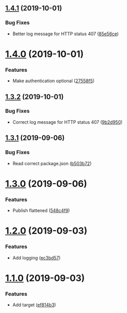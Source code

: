 ## [1.4.1](https://github.com/ffflorian/https-proxy/compare/v1.4.0...v1.4.1) (2019-10-01)

### Bug Fixes

- Better log message for HTTP status 407 ([85e56ce](https://github.com/ffflorian/https-proxy/commit/85e56ce))

# [1.4.0](https://github.com/ffflorian/https-proxy/compare/v1.3.2...v1.4.0) (2019-10-01)

### Features

- Make authentication optional ([27558f5](https://github.com/ffflorian/https-proxy/commit/27558f5))

## [1.3.2](https://github.com/ffflorian/https-proxy/compare/v1.3.1...v1.3.2) (2019-10-01)

### Bug Fixes

- Correct log message for HTTP status 407 ([9b2d950](https://github.com/ffflorian/https-proxy/commit/9b2d950))

## [1.3.1](https://github.com/ffflorian/https-proxy/compare/v1.3.0...v1.3.1) (2019-09-06)

### Bug Fixes

- Read correct package.json ([b503b72](https://github.com/ffflorian/https-proxy/commit/b503b72))

# [1.3.0](https://github.com/ffflorian/https-proxy/compare/v1.2.0...v1.3.0) (2019-09-06)

### Features

- Publish flattened ([548c4f9](https://github.com/ffflorian/https-proxy/commit/548c4f9))

# [1.2.0](https://github.com/ffflorian/https-proxy/compare/v1.1.0...v1.2.0) (2019-09-03)

### Features

- Add logging ([ec3bd57](https://github.com/ffflorian/https-proxy/commit/ec3bd57))

# [1.1.0](https://github.com/ffflorian/https-proxy/compare/v1.0.0...v1.1.0) (2019-09-03)

### Features

- Add target ([ef814b3](https://github.com/ffflorian/https-proxy/commit/ef814b3))
